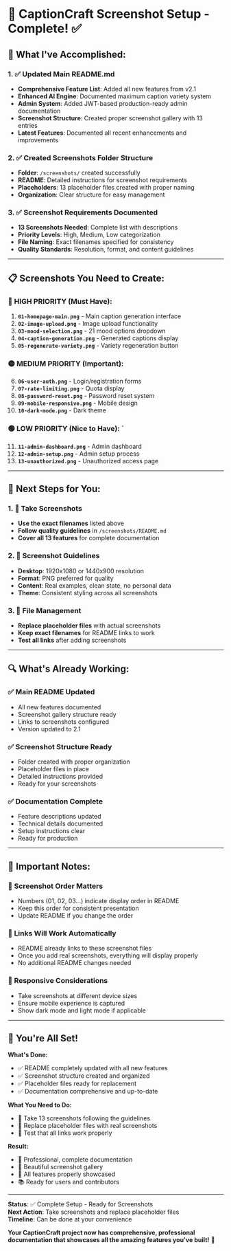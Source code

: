 # 📸 CaptionCraft Screenshot Setup - Complete! ✅

## 🎉 **What I've Accomplished:**

### **1. ✅ Updated Main README.md**
- **Comprehensive Feature List**: Added all new features from v2.1
- **Enhanced AI Engine**: Documented maximum caption variety system
- **Admin System**: Added JWT-based production-ready admin documentation
- **Screenshot Structure**: Created proper screenshot gallery with 13 entries
- **Latest Features**: Documented all recent enhancements and improvements

### **2. ✅ Created Screenshots Folder Structure**
- **Folder**: `/screenshots/` created successfully
- **README**: Detailed instructions for screenshot requirements
- **Placeholders**: 13 placeholder files created with proper naming
- **Organization**: Clear structure for easy management

### **3. ✅ Screenshot Requirements Documented**
- **13 Screenshots Needed**: Complete list with descriptions
- **Priority Levels**: High, Medium, Low categorization
- **File Naming**: Exact filenames specified for consistency
- **Quality Standards**: Resolution, format, and content guidelines

---

## 📋 **Screenshots You Need to Create:**

### **🔴 HIGH PRIORITY (Must Have):**
1. **`01-homepage-main.png`** - Main caption generation interface
2. **`02-image-upload.png`** - Image upload functionality
3. **`03-mood-selection.png`** - 21 mood options dropdown
4. **`04-caption-generation.png`** - Generated captions display
5. **`05-regenerate-variety.png`** - Variety regeneration button    

### **🟡 MEDIUM PRIORITY (Important):**
6. **`06-user-auth.png`** - Login/registration forms
7. **`07-rate-limiting.png`** - Quota display
8. **`08-password-reset.png`** - Password reset system
9. **`09-mobile-responsive.png`** - Mobile design
10. **`10-dark-mode.png`** - Dark theme

### **🟢 LOW PRIORITY (Nice to Have):** `
11. **`11-admin-dashboard.png`** - Admin dashboard
12. **`12-admin-setup.png`** - Admin setup process
13. **`13-unauthorized.png`** - Unauthorized access page

---

## 🚀 **Next Steps for You:**

### **1. 📸 Take Screenshots**
- **Use the exact filenames** listed above
- **Follow quality guidelines** in `/screenshots/README.md`
- **Cover all 13 features** for complete documentation

### **2. 🎯 Screenshot Guidelines**
- **Desktop**: 1920x1080 or 1440x900 resolution
- **Format**: PNG preferred for quality
- **Content**: Real examples, clean state, no personal data
- **Theme**: Consistent styling across all screenshots

### **3. 📁 File Management**
- **Replace placeholder files** with actual screenshots
- **Keep exact filenames** for README links to work
- **Test all links** after adding screenshots

---

## 🔍 **What's Already Working:**

### **✅ Main README Updated**
- All new features documented
- Screenshot gallery structure ready
- Links to screenshots configured
- Version updated to 2.1

### **✅ Screenshot Structure Ready**
- Folder created with proper organization
- Placeholder files in place
- Detailed instructions provided
- Ready for your screenshots

### **✅ Documentation Complete**
- Feature descriptions updated
- Technical details documented
- Setup instructions clear
- Ready for production

---

## 📝 **Important Notes:**

### **🎯 Screenshot Order Matters**
- Numbers (01, 02, 03...) indicate display order in README
- Keep this order for consistent presentation
- Update README if you change the order

### **🔗 Links Will Work Automatically**
- README already links to these screenshot files
- Once you add real screenshots, everything will display properly
- No additional README changes needed

### **📱 Responsive Considerations**
- Take screenshots at different device sizes
- Ensure mobile experience is captured
- Show dark mode and light mode if applicable

---

## 🎉 **You're All Set!**

**What's Done:**
- ✅ README completely updated with all new features
- ✅ Screenshot structure created and organized
- ✅ Placeholder files ready for replacement
- ✅ Documentation comprehensive and up-to-date

**What You Need to Do:**
- 📸 Take 13 screenshots following the guidelines
- 📁 Replace placeholder files with real screenshots
- 🧪 Test that all links work properly

**Result:**
- 🚀 Professional, complete documentation
- 📸 Beautiful screenshot gallery
- 🎯 All features properly showcased
- 📚 Ready for users and contributors

---

**Status**: ✅ Complete Setup - Ready for Screenshots  
**Next Action**: Take screenshots and replace placeholder files  
**Timeline**: Can be done at your convenience  

**Your CaptionCraft project now has comprehensive, professional documentation that showcases all the amazing features you've built!** 🎉
